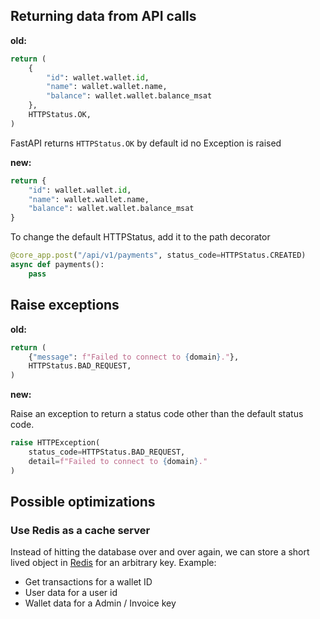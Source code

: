 ## Returning data from API calls
**old:**
```python
return (
    {
        "id": wallet.wallet.id, 
        "name": wallet.wallet.name, 
        "balance": wallet.wallet.balance_msat
    },
    HTTPStatus.OK,
)
```
FastAPI returns `HTTPStatus.OK` by default id no Exception is raised

**new:**
```python
return {
    "id": wallet.wallet.id, 
    "name": wallet.wallet.name, 
    "balance": wallet.wallet.balance_msat
}
```

To change the default HTTPStatus, add it to the path decorator
```python
@core_app.post("/api/v1/payments", status_code=HTTPStatus.CREATED)
async def payments():
    pass
```

## Raise exceptions
**old:**
```python
return (
    {"message": f"Failed to connect to {domain}."},
    HTTPStatus.BAD_REQUEST,
)
```

**new:**

Raise an exception to return a status code other than the default status code.
```python
raise HTTPException(
    status_code=HTTPStatus.BAD_REQUEST,
    detail=f"Failed to connect to {domain}."
)
```
## Possible optimizations
### Use Redis as a cache server
Instead of hitting the database over and over again, we can store a short lived object in [Redis](https://redis.io) for an arbitrary key.
Example:
* Get transactions for a wallet ID
* User data for a user id
* Wallet data for a Admin / Invoice key